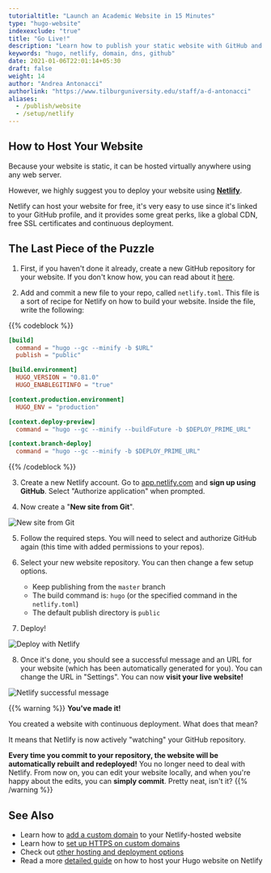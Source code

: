 ```yaml
---
tutorialtitle: "Launch an Academic Website in 15 Minutes"
type: "hugo-website"
indexexclude: "true"
title: "Go Live!"
description: "Learn how to publish your static website with GitHub and Netlify."
keywords: "hugo, netlify, domain, dns, github"
date: 2021-01-06T22:01:14+05:30
draft: false
weight: 14
author: "Andrea Antonacci"
authorlink: "https://www.tilburguniversity.edu/staff/a-d-antonacci"
aliases:
  - /publish/website
  - /setup/netlify
---
```


## How to Host Your Website

Because your website is static, it can be hosted virtually anywhere using any web server.

However, we highly suggest you to deploy your website using **[Netlify](https://www.netlify.com)**.

Netlify can host your website for free, it's very easy to use since it's linked to your GitHub profile, and it provides some great perks, like a global CDN, free SSL certificates and continuous deployment.

## The Last Piece of the Puzzle

1. First, if you haven't done it already, create a new GitHub repository for your website. If you don't know how, you can read about it [here](/learn/versioning).

2. Add and commit a new file to your repo, called `netlify.toml`. This file is a sort of recipe for Netlify on how to build your website. Inside the file, write the following:

{{% codeblock %}}
```toml
[build]
  command = "hugo --gc --minify -b $URL"
  publish = "public"

[build.environment]
  HUGO_VERSION = "0.81.0"
  HUGO_ENABLEGITINFO = "true"

[context.production.environment]
  HUGO_ENV = "production"

[context.deploy-preview]
  command = "hugo --gc --minify --buildFuture -b $DEPLOY_PRIME_URL"

[context.branch-deploy]
  command = "hugo --gc --minify -b $DEPLOY_PRIME_URL"
```
{{% /codeblock %}}

3. Create a new Netlify account. Go to [app.netlify.com](https://app.netlify.com/) and **sign up using GitHub**. Select "Authorize application" when prompted.

4. Now create a "**New site from Git**".

![New site from Git](https://d33wubrfki0l68.cloudfront.net/1a92de85be074abc024967fa7088c8b719c32466/f7496/images/hosting-and-deployment/hosting-on-netlify/netlify-add-new-site.jpg)

5. Follow the required steps. You will need to select and authorize GitHub again (this time with added permissions to your repos).

6. Select your new website repository. You can then change a few setup options.
    - Keep publishing from the `master` branch
    - The build command is: `hugo` (or the specified command in the `netlify.toml`)
    - The default publish directory is `public`

7. Deploy!

![Deploy with Netlify](https://d33wubrfki0l68.cloudfront.net/a9f55d92792a554cb775cd0d10eddf445338b83a/0a424/images/hosting-and-deployment/hosting-on-netlify/netlify-deploying-site.gif)

8. Once it's done, you should see a successful message and an URL for your website (which has been automatically generated for you). You can change the URL in "Settings". You can now **visit your live website!**

![Netlify successful message](https://d33wubrfki0l68.cloudfront.net/e2ea775b0985b93f2e0d7c88ae134e90c3e7446e/8a3d7/images/hosting-and-deployment/hosting-on-netlify/netlify-deploy-published.jpg)

{{% warning %}}
**You've made it!**

You created a website with continuous deployment. What does that mean?

It means that Netlify is now actively "watching" your GitHub repository.

**Every time you commit to your repository, the website will be automatically rebuilt and redeployed!** You no longer need to deal with Netlify. From now on, you can edit your website locally, and when you're happy about the edits, you can **simply commit**. Pretty neat, isn't it?
{{% /warning %}}

## See Also

- Learn how to [add a custom domain](https://docs.netlify.com/domains-https/custom-domains/) to your Netlify-hosted website
- Learn how to [set up HTTPS on custom domains](https://docs.netlify.com/domains-https/https-ssl/)
- Check out [other hosting and deployment options](https://gohugo.io/hosting-and-deployment/)
- Read a more [detailed guide](https://gohugo.io/hosting-and-deployment/hosting-on-netlify/) on how to host your Hugo website on Netlify
